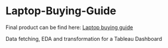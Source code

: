 # Laptop-Buying-Guide
Final product can be find here: [Laptop buying guide](https://public.tableau.com/views/LaptopBuyingGuide/BYBRAND?:language=en-US&:display_count=n&:origin=viz_share_link) 

Data fetching, EDA and transformation for a Tableau Dashboard
